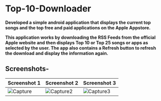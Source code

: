 # Top-10-Downloader

**Developed a simple android application that displays the current top songs and the top free and paid applications
on the Apple Appstore.**

**This application works by downloading the RSS Feeds from the official Apple website and then displays 
Top 10 or Top 25 songs or apps as selected by the user. The app also contains a Refresh button to refresh 
the download and display the information again.** 

## Screenshots-

|**Screenshot 1**  | **Screenshot 2**  | **Screenshot 3**|
| ------------- | ------------- | ------------- |
| ![Capture](https://user-images.githubusercontent.com/65030418/89376343-2d227100-d70d-11ea-8ad2-37bc7e1b9737.PNG) | ![Capture2](https://user-images.githubusercontent.com/65030418/89376351-31e72500-d70d-11ea-8057-b2940c5d3837.PNG) | ![Capture3](https://user-images.githubusercontent.com/65030418/89376360-34e21580-d70d-11ea-9ef2-8a275b800c05.PNG) |

